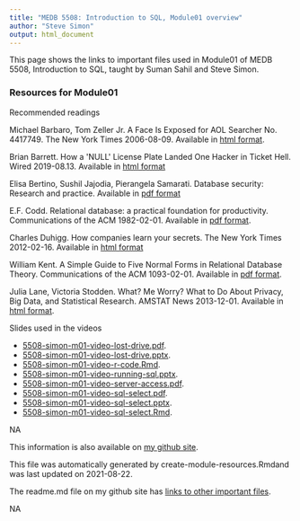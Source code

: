 ```yaml
---
title: "MEDB 5508: Introduction to SQL, Module01 overview"
author: "Steve Simon"
output: html_document
---
```


<!--This file was first created on 2021-07-28.-->

This page shows the links to important files used in Module01 of MEDB 5508, Introduction to SQL, taught by Suman Sahil and Steve Simon. 

### Resources for Module01

Recommended readings


Michael Barbaro, Tom Zeller Jr. A Face Is Exposed for AOL Searcher No. 4417749. The New York Times 2006-08-09. Available in [html format][barb].

Brian Barrett. How a 'NULL' License Plate Landed One Hacker in Ticket Hell. Wired 2019-08.13. Available in [html format][barr]

Elisa Bertino, Sushil Jajodia, Pierangela Samarati. Database security: Research and practice. Available in [pdf format][bert]

E.F. Codd. Relational database: a practical foundation for productivity. Communications of the ACM 1982-02-01. Available in [pdf format][codd].

Charles Duhigg. How companies learn your secrets. The New York Times 2012-02-16. Available in [html format][duhi]

William Kent. A Simple Guide to Five Normal Forms in Relational Database Theory. Communications of the ACM 1093-02-01. Available in [pdf format][kent].

Julia Lane, Victoria Stodden. What? Me Worry? What to Do About Privacy, Big Data, and Statistical Research. AMSTAT News 2013-12-01. Available in [html format][lane].


<!--resources-slides-1-->


 Slides used in the videos

+ [5508-simon-m01-video-lost-drive.pdf][m01-video-lost-drive.pdf].
+ [5508-simon-m01-video-lost-drive.pptx][m01-video-lost-drive.pptx].
+ [5508-simon-m01-video-r-code.Rmd][m01-video-r-code.Rmd].
+ [5508-simon-m01-video-running-sql.pptx][m01-video-running-sql.pptx].
+ [5508-simon-m01-video-server-access.pdf][m01-video-server-access.pdf].
+ [5508-simon-m01-video-sql-select.pdf][m01-video-sql-select.pdf].
+ [5508-simon-m01-video-sql-select.pptx][m01-video-sql-select.pptx].
+ [5508-simon-m01-video-sql-select.Rmd][m01-video-sql-select.Rmd].

NA

This information is also available on [my github site][thisf].

This file was automatically generated by create-module-resources.Rmdand was last updated on 2021-08-22.

The readme.md file on my github site has [links to other important files][mygit].

<!---my git--->
[thisf]: https://github.com/pmean/introduction-to-sql/blob/master/modules/5508-01-resources.md
[mygit]: https://github.com/pmean/introduction-to-sql/blob/master/README.md


[barb]: https://www.nytimes.com/2006/08/09/technology/09aol.html
[barr]: https://www.wired.com/story/null-license-plate-landed-one-hacker-ticket-hell/
[bert]: https://courses.cs.washington.edu/courses/cse590q/03au/jajodia-is-95.pdf
[codd]: https://dl.acm.org/doi/pdf/10.1145/1283920.1283937
[duhi]: https://www.nytimes.com/2012/02/19/magazine/shopping-habits.html
[kent]: https://www.cs.dartmouth.edu/~cs61/Resources/Papers/CACM%20Kent%20Five%20Normal%20Forms.pdf
[lane]: https://magazine.amstat.org/blog/2013/12/01/bigdatastatresearch/










<!---pdf_v--->
[m01-video-lost-drive.pdf]: https://github.com/pmean/introduction-to-sql/blob/master/results/5508-simon-m01-video-lost-drive.pdf
[m01-video-server-access.pdf]: https://github.com/pmean/introduction-to-sql/blob/master/results/5508-simon-m01-video-server-access.pdf
[m01-video-sql-select.pdf]: https://github.com/pmean/introduction-to-sql/blob/master/results/5508-simon-m01-video-sql-select.pdf

<!---ppt_v--->
[m01-video-lost-drive.pptx]: https://github.com/pmean/introduction-to-sql/blob/master/results/5508-simon-m01-video-lost-drive.pptx
[m01-video-running-sql.pptx]: https://github.com/pmean/introduction-to-sql/blob/master/results/5508-simon-m01-video-running-sql.pptx
[m01-video-sql-select.pptx]: https://github.com/pmean/introduction-to-sql/blob/master/results/5508-simon-m01-video-sql-select.pptx

<!---rmd_v--->
[m01-video-r-code.Rmd]: https://github.com/pmean/introduction-to-sql/blob/master/src/5508-simon-m01-video-r-code.Rmd
[m01-video-sql-select.Rmd]: https://github.com/pmean/introduction-to-sql/blob/master/src/5508-simon-m01-video-sql-select.Rmd

NA
